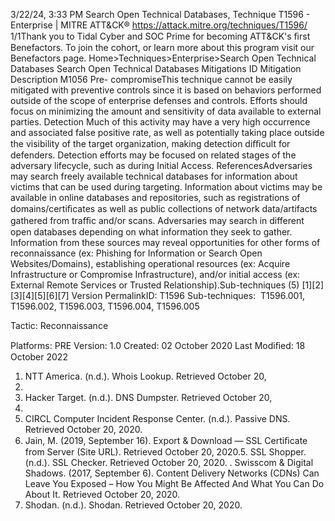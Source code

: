 3/22/24, 3:33 PM Search Open Technical Databases, Technique T1596 - Enterprise | MITRE ATT&CK®
https://attack.mitre.org/techniques/T1596/ 1/1Thank you to Tidal Cyber and SOC Prime for becoming ATT&CK's ﬁrst Benefactors. To join the cohort, or learn more about this program visit our
Benefactors page.
Home>Techniques>Enterprise>Search Open Technical Databases
Search Open Technical Databases
Mitigations
ID Mitigation Description
M1056 Pre-
compromiseThis technique cannot be easily mitigated with preventive controls since it is based on behaviors performed
outside of the scope of enterprise defenses and controls. Efforts should focus on minimizing the amount
and sensitivity of data available to external parties.
Detection
Much of this activity may have a very high occurrence and associated false positive rate, as well as potentially taking place outside the
visibility of the target organization, making detection diﬃcult for defenders.
Detection efforts may be focused on related stages of the adversary lifecycle, such as during Initial Access.
ReferencesAdversaries may search freely available technical databases for information about victims that can be used during targeting. Information
about victims may be available in online databases and repositories, such as registrations of domains/certiﬁcates as well as public
collections of network data/artifacts gathered from traﬃc and/or scans.
Adversaries may search in different open databases depending on what information they seek to gather. Information from these sources
may reveal opportunities for other forms of reconnaissance (ex: Phishing for Information or Search Open Websites/Domains), establishing
operational resources (ex: Acquire Infrastructure or Compromise Infrastructure), and/or initial access (ex: External Remote Services or
Trusted Relationship).Sub-techniques (5)
[1][2][3][4][5][6][7]
Version PermalinkID: T1596
Sub-techniques:  T1596.001, T1596.002, T1596.003, T1596.004, T1596.005

Tactic: Reconnaissance

Platforms: PRE
Version: 1.0
Created: 02 October 2020
Last Modiﬁed: 18 October 2022
1. NTT America. (n.d.). Whois Lookup. Retrieved October 20,
2020.
2. Hacker Target. (n.d.). DNS Dumpster. Retrieved October 20,
2020.
3. CIRCL Computer Incident Response Center. (n.d.). Passive
DNS. Retrieved October 20, 2020.
4. Jain, M. (2019, September 16). Export & Download — SSL
Certiﬁcate from Server (Site URL). Retrieved October 20, 2020.5. SSL Shopper. (n.d.). SSL Checker. Retrieved October 20, 2020.
. Swisscom & Digital Shadows. (2017, September 6). Content
Delivery Networks (CDNs) Can Leave You Exposed – How You
Might Be Affected And What You Can Do About It. Retrieved
October 20, 2020.
7. Shodan. (n.d.). Shodan. Retrieved October 20, 2020.